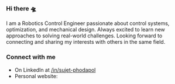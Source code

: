 ### Hi there 🛸
I am a Robotics Control Engineer passionate about control systems, optimization, and mechanical design. Always excited to learn new approaches to solving real-world challenges. Looking forward to connecting and sharing my interests with others in the same field.

### Connect with me
-  On LinkedIn at [/in/sujet-phodapol](https://www.linkedin.com/in/sujet-phodapol/)
-  Personal website: 
